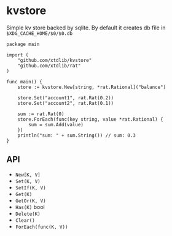 # kvstore

Simple kv store backed by sqlite. By default it creates db file in `$XDG_CACHE_HOME/$0/$0.db`

```
package main

import (
	"github.com/xtdlib/kvstore"
	"github.com/xtdlib/rat"
)

func main() {
	store := kvstore.New[string, *rat.Rational]("balance")

	store.Set("account1", rat.Rat(0.2))
	store.Set("account2", rat.Rat(0.1))

	sum := rat.Rat(0)
	store.ForEach(func(key string, value *rat.Rational) {
		sum = sum.Add(value)
	})
	println("sum: " + sum.String()) // sum: 0.3
}
```

## API

- `New[K, V]`
- `Set(K, V)`
- `SetIf(K, V)`
- `Get(K)`
- `GetOr(K, V)`
- `Has(K)` bool
- `Delete(K)`
- `Clear()`
- `ForEach(func(K, V))`

